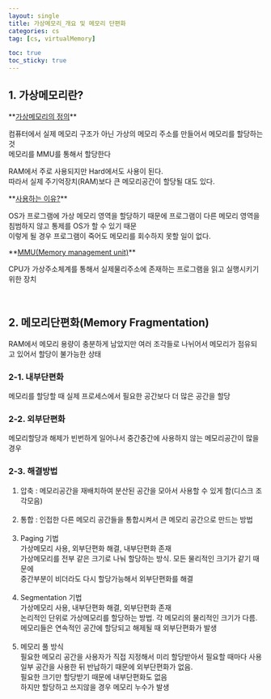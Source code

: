 ```yaml
---
layout: single
title: 가상메모리_개요 및 메모리 단편화
categories: cs
tag: [cs, virtualMemory]

toc: true
toc_sticky: true
---
```

## 1. 가상메모리란?
<div class="notice--info" markdown="1">
**<u>가상메모리의 정의</u>** 

컴퓨터에서 실제 메모리 구조가 아닌 가상의 메모리 주소를 만들어서 메모리를 할당하는 것<br>
메모리를 MMU를 통해서 할당한다
</div>

RAM에서 주로 사용되지만 Hard에서도 사용이 된다.<br>
따라서 실제 주기억장치(RAM)보다 큰 메모리공간이 할당될 대도 있다.

<div class="notice--primary" markdown="1">
**<u>사용하는 이유?</u>** 

OS가 프로그램에 가상 메모리 영역을 할당하기 때문에 프로그램이 다른 메모리 영역을 침범하지 않고 통제를 OS가 할 수 있기 때문<br>
이렇게 될 경우 프로그램이 죽어도 메모리를 회수하지 못할 일이 없다.
</div>

<div class="notice--success" markdown="1">
**<u>MMU(Memory management unit)</u>** 

CPU가 가상주소체계를 통해서 실제물리주소에 존재하는 프로그램을 읽고 실행시키기 위한 장치
</div>

   
   

## 2. 메모리단편화(Memory Fragmentation)
RAM에서 메모리 용량이 충분하게 남았지만 여러 조각들로 나뉘어서 메모리가 점유되고 있어서 할당이 불가능한 상태

### 2-1. 내부단편화
메모리를 할당할 때 실제 프로세스에서 필요한 공간보다 더 많은 공간을 할당

### 2-2. 외부단편화
메모리할당과 해제가 빈번하게 일어나서 중간중간에 사용하지 않는 메모리공간이 많을 경우

### 2-3. 해결방법
1) 압축 : 메모리공간을 재배치하여 분산된 공간을 모아서 사용할 수 있게 함(디스크 조각모음)<br><br>
2) 통합 : 인접한 다른 메모리 공간들을 통합시켜서 큰 메모리 공간으로 만드는 방법<br><br>
3) Paging 기법<br>
    가상메모리 사용, 외부단편화 해결, 내부단편화 존재<br>
	가상메모리를 전부 같은 크기로 나눠 할당하는 방식. 모든 물리적인 크기가 같기 때문에<br>
	중간부분이 비더라도 다시 할당가능해서 외부단편화를 해결<br><br>
4) Segmentation 기법<br>
    가상메모리 사용, 내부단편화 해결, 외부단편화 존재<br>
	논리적인 단위로 가상메모리를 할당하는 방법. 각 메모리의 물리적인 크기가 다름.<br>
	메모리들은 연속적인 공간에 할당되고 해제될 때 외부단편화가 발생<br><br>
5) 메모리 풀 방식<br>
	필요한 메모리 공간을 사용자가 직접 지정해서 미리 할당받아서 필요할 때마다 사용<br>
	일부 공간을 사용한 뒤 반납하기 때문에 외부단편화가 없음.<br>
	필요한 크기만 할당받기 때문에 내부단편화도 없음<br>
	하지만 할당하고 쓰지않을 경우 메모리 누수가 발생
